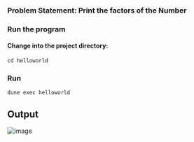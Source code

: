 ### Problem Statement: Print the factors of the Number

### Run the program

#### Change into the project directory:
```
cd helloworld
```
### Run
```
dune exec helloworld
```
## Output
![image](https://github.com/priyakumari02/RISC-V-Task-1/assets/77202746/fe10d4e1-a991-4aab-8690-ad1ff787b32a)
